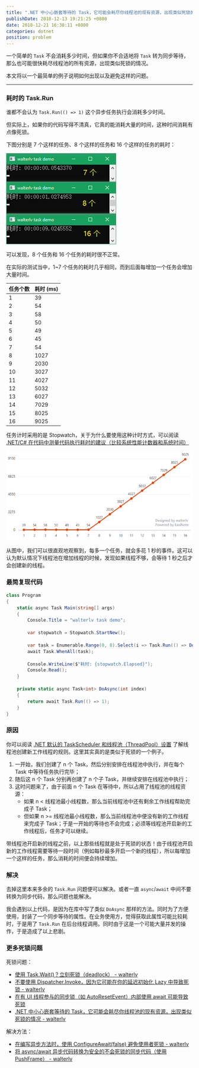 ```yaml
---
title: ".NET 中小心嵌套等待的 Task，它可能会耗尽你线程池的现有资源，出现类似死锁的情况"
publishDate: 2018-12-13 19:21:25 +0800
date: 2018-12-21 16:38:11 +0800
categories: dotnet
position: problem
---
```


一个简单的 `Task` 不会消耗多少时间，但如果你不合适地将 `Task` 转为同步等待，那么也可能很快耗尽线程池的所有资源，出现类似死锁的情况。

本文将以一个最简单的例子说明如何出现以及避免这样的问题。

---

<div id="toc"></div>

### 耗时的 Task.Run

谁都不会认为 `Task.Run(() => 1)` 这个异步任务执行会消耗多少时间。

但实际上，如果你的代码写得不清真，它真的能消耗大量的时间，这种时间消耗有点像死锁。

下图分别是 7 个这样的任务、8 个这样的任务和 16 个这样的任务的耗时：

![简单异步任务的耗时](/static/posts/2018-12-15-15-08-59.png)

可以发现，8 个任务和 16 个任务的耗时很不正常。

在实际的测试当中，1~7 个任务的耗时几乎相同，而到后面每增加一个任务会增加大量时间。

| 任务个数 | 耗时 (ms) |
| -------- | --------- |
| 1        | 39        |
| 2        | 54        |
| 3        | 58        |
| 4        | 50        |
| 5        | 49        |
| 6        | 45        |
| 7        | 54        |
| 8        | 1027      |
| 9        | 2030      |
| 10       | 3027      |
| 11       | 4027      |
| 12       | 5032      |
| 13       | 6027      |
| 14       | 7029      |
| 15       | 8025      |
| 16       | 9025      |

任务计时采用的是 Stopwatch，关于为什么要使用这种计时方式，可以阅读 [.NET/C# 在代码中测量代码执行耗时的建议（比较系统性能计数器和系统时间）](/post/dotnet-high-precision-performance-counting.html)

![统计图表](/static/posts/2018-12-15-15-17-59.png)

从图中，我们可以很直观地观察到，每多一个任务，就会多花 1 秒的事件。这可以认为默认情况下线程池在增加线程的时候，发现如果线程不够，会等待 1 秒之后才会创建新的线程。

### 最简复现代码

```csharp
class Program
{
    static async Task Main(string[] args)
    {
        Console.Title = "walterlv task demo";

        var stopwatch = Stopwatch.StartNew();

        var task = Enumerable.Range(0, 8).Select(i => Task.Run(() => DoAsync(i).Result)).ToList();
        await Task.WhenAll(task);

        Console.WriteLine($"耗时: {stopwatch.Elapsed}");
        Console.Read();
    }

    private static async Task<int> DoAsync(int index)
    {
        return await Task.Run(() => 1);
    }
}
```

### 原因

你可以阅读 [.NET 默认的 TaskScheduler 和线程池（ThreadPool）设置](/post/default-task-scheduler-and-thread-pool.html) 了解线程池创建新工作线程的规则。这里其实真的是类似于死锁的一个例子。

1. 一开始，我们创建了 n 个 Task，然后分别安排在线程池中执行，并在每个 Task 中等待任务执行完毕；
2. 随后这 n 个 Task 分别再创建了 n 个子 Task，并继续安排在线程池中执行；
3. 这时问题来了，由于前面 n 个 Task 在等待中，所以占用了线程池的线程资源：
   - 如果 n < 线程池最小线程数，那么当前线程池中还有剩余工作线程帮助完成子 Task；
   - 但如果 n >= 线程池最小线程数，那么当前线程池中便没有新的工作线程来完成子 Task；于是一开始的等待也不会完成；必须等线程池开启新的工作线程后，任务才可以继续。

带线程池开启新的线程之前，以上那些线程就是处于死锁的状态！由于线程池开启新的工作线程需要等待一段时间（例如每秒最多开启一个新的线程），所以每增加一个这样的任务，那么消耗的时间便会持续增加。

### 解决

去掉这里本来多余的 `Task.Run` 问题便可以解决。或者一直 `async`/`await` 中间不要转换为同步代码，那么问题也能解决。

我会遇到以上代码，是因为在库中写了类似 `DoAsync` 那样的方法。同时为了方便使用，封装了一个同步等待的属性。在业务使用方，觉得获取此属性可能比较耗时，于是用了 `Task.Run` 在后台线程调用。同时由于这是一个可能大量并发的操作，于是造成了以上悲剧。

### 更多死锁问题

死锁问题：

- [使用 Task.Wait()？立刻死锁（deadlock） - walterlv](/post/deadlock-in-task-wait.html)
- [不要使用 Dispatcher.Invoke，因为它可能在你的延迟初始化 Lazy<T> 中导致死锁 - walterlv](/post/deadlock-of-invoke-in-lazy.html)
- [在有 UI 线程参与的同步锁（如 AutoResetEvent）内部使用 await 可能导致死锁](/post/deadlock-if-await-in-ui-lock-context.html)
- [.NET 中小心嵌套等待的 Task，它可能会耗尽你线程池的现有资源，出现类似死锁的情况 - walterlv](/post/task-wait-may-cause-long-time-waiting.html)

解决方法：

- [在编写异步方法时，使用 ConfigureAwait(false) 避免使用者死锁 - walterlv](/post/using-configure-await-to-avoid-deadlocks.html)
- [将 async/await 异步代码转换为安全的不会死锁的同步代码（使用 PushFrame） - walterlv](/post/convert-async-to-sync-by-push-frame.html)
